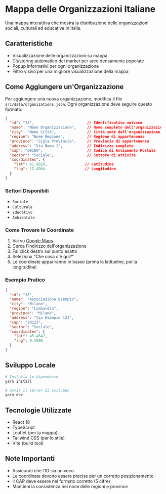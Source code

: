 # Mappa delle Organizzazioni Italiane

Una mappa interattiva che mostra la distribuzione delle organizzazioni sociali, culturali ed educative in Italia.

## Caratteristiche
- Visualizzazione delle organizzazioni su mappa
- Clustering automatico dei marker per aree densamente popolate
- Popup informativi per ogni organizzazione
- Filtro visivo per una migliore visualizzazione della mappa

## Come Aggiungere un'Organizzazione

Per aggiungere una nuova organizzazione, modifica il file `src/data/organizations.json`. Ogni organizzazione deve seguire questo formato:

```json
{
  "id": "13",                        // Identificativo univoco
  "name": "Nome Organizzazione",     // Nome completo dell'organizzazione
  "city": "Nome Città",              // Città sede dell'organizzazione
  "region": "Nome Regione",          // Regione di appartenenza
  "province": "Sigla Provincia",     // Provincia di appartenenza
  "address": "Via Roma 1",           // Indirizzo completo
  "cap": "00100",                    // Codice di Avviamento Postale
  "sector": "Sociale",               // Settore di attività
  "coordinates": {
    "lat": 41.9028,                 // Latitudine
    "lng": 12.4964                  // Longitudine
  }
}
```

### Settori Disponibili
- `Sociale`
- `Culturale`
- `Educativo`
- `Ambientale`

### Come Trovare le Coordinate
1. Vai su [Google Maps](https://www.google.com/maps)
2. Cerca l'indirizzo dell'organizzazione
3. Fai click destro sul punto esatto
4. Seleziona "Che cosa c'è qui?"
5. Le coordinate appariranno in basso (prima la latitudine, poi la longitudine)

### Esempio Pratico
```json
{
  "id": "13",
  "name": "Associazione Esempio",
  "city": "Milano",
  "region": "Lombardia",
  "province": "Milano",
  "address": "Via Esempio 123",
  "cap": "20123",
  "sector": "Sociale",
  "coordinates": {
    "lat": 45.4642,
    "lng": 9.1900
  }
}
```

## Sviluppo Locale

```bash
# Installa le dipendenze
yarn install

# Avvia il server di sviluppo
yarn dev
```

## Tecnologie Utilizzate
- React 18
- TypeScript
- Leaflet (per la mappa)
- Tailwind CSS (per lo stile)
- Vite (build tool)

## Note Importanti
- Assicurati che l'ID sia univoco
- Le coordinate devono essere precise per un corretto posizionamento
- Il CAP deve essere nel formato corretto (5 cifre)
- Mantieni la consistenza nei nomi delle regioni e province
